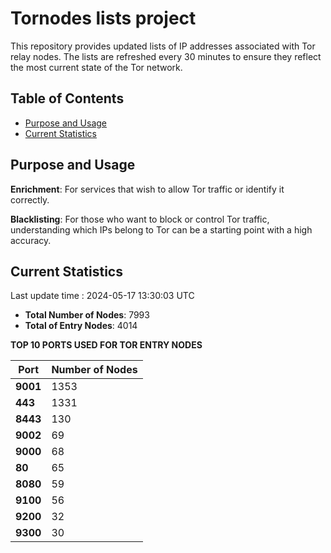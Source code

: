 # Tornodes lists project

This repository provides updated lists of IP addresses associated with Tor relay nodes. The lists are refreshed every 30 minutes to ensure they reflect the most current state of the Tor network.

## Table of Contents

- [Purpose and Usage](#purpose-and-usage)
- [Current Statistics](#current-statistics)


## Purpose and Usage

**Enrichment**: For services that wish to allow Tor traffic or identify it correctly.

**Blacklisting**: For those who want to block or control Tor traffic, understanding which IPs belong to Tor can be a starting point with a high accuracy.

## Current Statistics

Last update time : 2024-05-17 13:30:03 UTC

- **Total Number of Nodes**: 7993
- **Total of Entry Nodes**: 4014

**TOP 10 PORTS USED FOR TOR ENTRY NODES**

| **Port** | **Number of Nodes** |
|------|-----------------|
| **9001**   | 1353  |
| **443**   | 1331  |
| **8443**   | 130  |
| **9002**   | 69  |
| **9000**   | 68  |
| **80**   | 65  |
| **8080**   | 59  |
| **9100**   | 56  |
| **9200**   | 32  |
| **9300**   | 30  |

